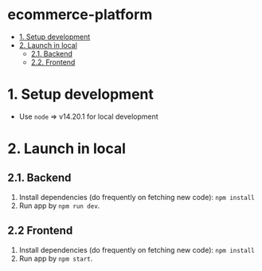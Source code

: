 # ecommerce-platform

<!-- toc -->

- [1. Setup development](#1-setup-development)
- [2. Launch in local](#2-launch-in-local)
    * [2.1. Backend](#21-backend)
    * [2.2. Frontend](#22-frontend)

<!-- tocstop -->

# 1. Setup development
* Use `node` => v14.20.1 for local development

# 2. Launch in local 
## 2.1. Backend
1. Install dependencies (do frequently on fetching new code): `npm install`
1. Run app by `npm run dev`.

## 2.2 Frontend
1. Install dependencies (do frequently on fetching new code): `npm install`
1. Run app by `npm start`.
  